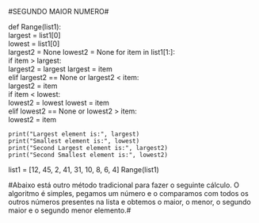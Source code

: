 #SEGUNDO MAIOR NUMERO#

def Range(list1):  
    largest = list1[0]  
    lowest = list1[0]  
    largest2 = None
    lowest2 = None
    for item in list1[1:]:      
        if item > largest:  
            largest2 = largest 
            largest = item  
        elif largest2 == None or largest2 < item:  
            largest2 = item  
        if item < lowest:  
            lowest2 = lowest 
            lowest = item  
        elif lowest2 == None or lowest2 > item:  
            lowest2 = item  
              
    print("Largest element is:", largest)  
    print("Smallest element is:", lowest)  
    print("Second Largest element is:", largest2)  
    print("Second Smallest element is:", lowest2)  
  
  
list1 = [12, 45, 2, 41, 31, 10, 8, 6, 4] 
Range(list1)

#Abaixo está outro método tradicional para fazer o seguinte cálculo. O algoritmo é simples, pegamos um número e o 
comparamos com todos os outros números presentes na lista e obtemos o maior, o menor, o segundo maior e o segundo menor elemento.#
